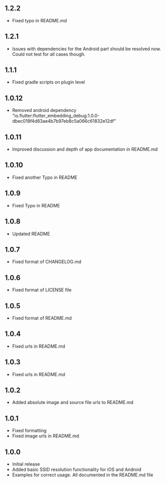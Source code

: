 ## 1.2.2

* Fixed typo in README.md


## 1.2.1

* Issues with dependencies for the Android part should be resolved now. Could not test for all cases though.

## 1.1.1

* Fixed gradle scripts on plugin level

## 1.0.12

* Removed android dependency "io.flutter:flutter_embedding_debug:1.0.0-dbec018f4d83ae4b7b97eb8c5a066c61832e12df"

## 1.0.11

* Improved discussion and depth of app documentation in README.md

## 1.0.10

* Fixed another Typo in README

## 1.0.9

* Fixed Typo in README

## 1.0.8

* Updated README

## 1.0.7

* Fixed format of CHANGELOG.md

## 1.0.6

* Fixed format of LICENSE file

## 1.0.5

* Fixed format of README.md

## 1.0.4

* Fixed urls in README.md

## 1.0.3

* Fixed urls in README.md

## 1.0.2

* Added absolute image and source file urls to README.md

## 1.0.1

* Fixed formatting
* Fixed image urls in README.md

## 1.0.0

* Initial release
* Added basic SSID resolution functionality for iOS and Android
* Examples for correct usage. All documented in the README.md file












